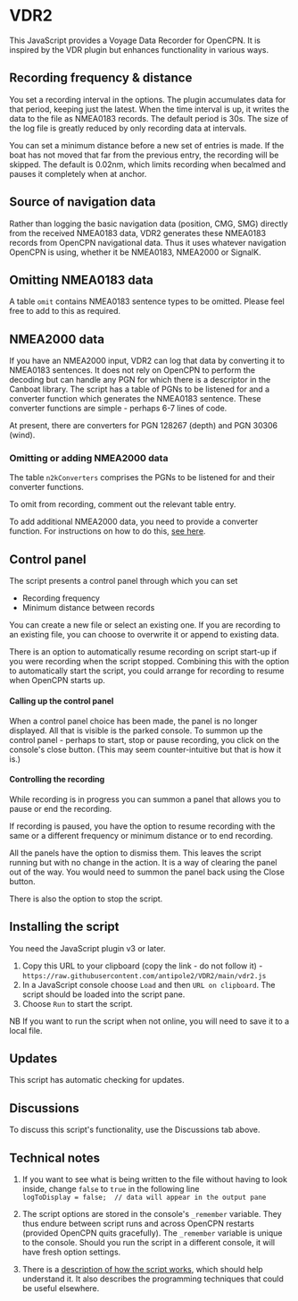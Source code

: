 # VDR2
 
This JavaScript provides a Voyage Data Recorder for OpenCPN.  It is inspired by the VDR plugin but enhances functionality in various ways.

## Recording frequency & distance

You set a recording interval in the options.  The plugin accumulates data for that period, keeping just the latest.  When the time interval is up, it writes the data to the file as NMEA0183 records.  The default period is 30s.  The size of the log file is greatly reduced by only recording data at intervals.

You can set a minimum distance before a new set of entries is made.  If the boat has not moved that far from the previous entry, the recording will be skipped.  The default is 0.02nm, which limits recording when becalmed and pauses it completely when at anchor.

## Source of navigation data

Rather than logging the basic navigation data (position, CMG, SMG) directly from the received NMEA0183 data, VDR2 generates these NMEA0183 records from OpenCPN navigational data.  Thus it uses whatever navigation OpenCPN is using, whether it be NMEA0183, NMEA2000 or SignalK.

## Omitting NMEA0183 data

A table `omit` contains NMEA0183 sentence types to be omitted.  Please feel free to add to this as required.

## NMEA2000 data

If you have an NMEA2000 input, VDR2 can log that data by converting it to NMEA0183 sentences.  It does not rely on OpenCPN to perform the decoding but can handle any PGN for which there is a descriptor in the Canboat library.  The script has a table of PGNs to be listened for and a converter function which generates the NMEA0183 sentence.  These converter functions are simple - perhaps 6-7 lines of code.

At present, there are converters for PGN 128267 (depth) and PGN 30306 (wind).

### Omitting or adding NMEA2000 data

The table `n2kConverters` comprises the PGNs to be listened for and their converter functions.

To omit from recording, comment out the relevant table entry.

To add additional NMEA2000 data, you need to provide a converter function.
For instructions on how to do this, [see here](https://github.com/antipole2/VDR2/blob/main/adding_NMEA2000_converters.md).

## Control panel

The script presents a control panel through which you can set

* Recording frequency
* Minimum distance between records

You can create a new file or select an existing one.
If you are recording to an existing file, you can choose to overwrite it or append to existing data.

There is an option to automatically resume recording on script start-up if you were recording when the script stopped.
Combining this with the option to automatically start the script, you could arrange for recording to resume when OpenCPN starts up.

#### Calling up the control panel

When a control panel choice has been made, the panel is no longer displayed. All that is visible is the parked console.  To summon up the control panel - perhaps to start, stop or pause recording, you click on the console's close button.
(This may seem counter-intuitive but that is how it is.)

#### Controlling the recording

While recording is in progress you can summon a panel that allows you to pause or end the recording.

If recording is paused, you have the option to resume recording with the same or a different frequency or minimum distance or to end recording.

All the panels have the option to dismiss them.
This leaves the script running but with no change in the action.
It is a way of clearing the panel out of the way.
You would need to summon the panel back using the Close button.

There is also the option to stop the script.

## Installing the script

You need the JavaScript plugin v3 or later.

1. Copy this URL to your clipboard (copy the link - do not follow it) - `https://raw.githubusercontent.com/antipole2/VDR2/main/vdr2.js`
2. In a JavaScript console choose `Load` and then `URL on clipboard`.  The script should be loaded into the script pane.
3. Choose `Run` to start the script.

NB If you want to run the script when not online, you will need to save it to a local file.

## Updates

This script has automatic checking for updates.

## Discussions

To discuss this script's functionality, use the Discussions tab above.

## Technical notes

1. If you want to see what is being written to the file without having to look inside, change `false` to `true` in the following line  
`logToDisplay = false;	// data will appear in the output pane`  

2. The script options are stored in the console's `_remember` variable.  They thus endure between script runs and across OpenCPN restarts (provided OpenCPN quits gracefully).  The `_remember` variable is unique to the console.  Should you run the script in a different console, it will have fresh option settings.
  
4. There is a [description of how the script works](https://github.com/antipole2/VDR2/blob/main/how_this_scriptworks%20.md), which should help understand it.  It also describes the programming techniques that could be useful elsewhere.
